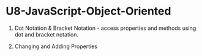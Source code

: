 # U8-JavaScript-Object-Oriented

1. Dot Notation & Bracket Notation - access properties and methods using dot and bracket notation.
 
2. Changing and Adding Properties